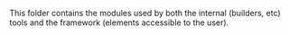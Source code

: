 This folder contains the modules used by both the internal (builders, etc) tools and the framework (elements accessible
to the user).
